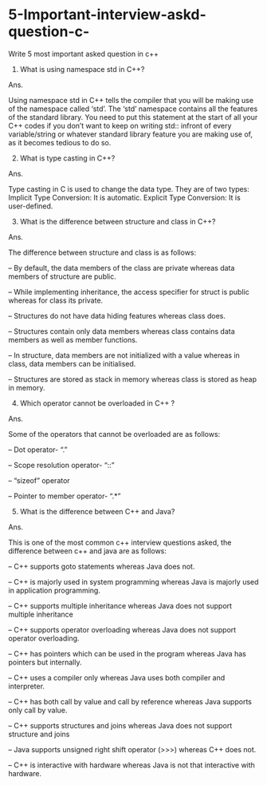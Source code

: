 # 5-Important-interview-askd-question-c-
Write 5 most important asked question in c++


1)  What is using namespace std in C++?

Ans.

 Using namespace std in C++ tells the compiler that you will be making use of the namespace called ‘std’. The ‘std’ namespace contains all the features of the standard library. You need to put this statement at the start of all your C++ codes if you don’t want to keep on writing std:: infront of every variable/string or whatever standard library feature you are making use of, as it becomes tedious to do so.


 2) What is type casting in C++?

 Ans. 

 Type casting in C is used to change the data type. They are of two types: Implicit Type Conversion: It is automatic. Explicit Type Conversion: It is user-defined.


 3) What is the difference between structure and class in C++?

 Ans. 

 The difference between structure and class is as follows:

– By default, the data members of the class are private whereas data members of structure are public.

– While implementing inheritance, the access specifier for struct is public whereas for class its private.

– Structures do not have data hiding features whereas class does.

– Structures contain only data members whereas class contains data members as well as member functions.

– In structure, data members are not initialized with a value whereas in class, data members can be initialised.

– Structures are stored as stack in memory whereas class is stored as heap in memory.


4) Which operator cannot be overloaded in C++ ?

Ans. 

Some of the operators that cannot be overloaded are as follows:

– Dot operator- “.”

– Scope resolution operator- “::”

– “sizeof” operator

– Pointer to member operator- “.*”


5) What is the difference between C++ and Java?

Ans. 

This is one of the most common c++ interview questions asked, the difference between c++ and java are as follows:

– C++ supports goto statements whereas Java does not.

– C++ is majorly used in system programming whereas Java is majorly used in application programming.

– C++ supports multiple inheritance whereas Java does not support multiple inheritance

– C++ supports operator overloading whereas Java does not support operator overloading.

– C++ has pointers which can be used in the program whereas Java has pointers but internally.

– C++ uses a compiler only whereas Java uses both compiler and interpreter.

– C++ has both call by value and call by reference whereas Java supports only call by value.

– C++ supports structures and joins whereas Java does not support structure and joins

– Java supports unsigned right shift operator (>>>) whereas C++ does not.

– C++ is interactive with hardware whereas Java is not that interactive with hardware.
